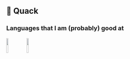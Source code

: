 ## :duck: Quack

### Languages that I am (probably) good at

<img width=10% height=10% src="https://cdn.iconscout.com/icon/free/png-512/kotlin-2038873-1720086.png"></img>
<img width=10% height=10% src="https://user-images.githubusercontent.com/42747200/46140125-da084900-c26d-11e8-8ea7-c45ae6306309.png"></img>


